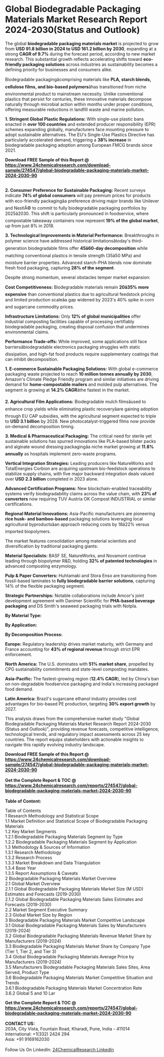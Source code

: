 <h1>Global Biodegradable Packaging Materials Market Research Report 2024-2030(Status and Outlook)</h1><p>The global <strong>biodegradable packaging materials market</strong> is projected to grow from <strong>USD 91.8 billion in 2024 to USD 161.2 billion by 2030</strong>, expanding at a strong <strong>CAGR of 9.7%</strong> during the forecast period, according to new market research. This substantial growth reflects accelerating shifts toward <strong>eco-friendly packaging solutions</strong> across industries as sustainability becomes a defining priority for businesses and consumers alike.</p><p>Biodegradable packagingâcomprising materials like <strong>PLA, starch blends, cellulose films, and bio-based polymers</strong>âhas transitioned from niche environmental product to mainstream necessity. Unlike conventional plastics that persist for centuries, these innovative materials decompose naturally through microbial action within months under proper conditions, offering measurable reductions in landfill waste and marine pollution.</p><p><strong>1. Stringent Global Plastic Regulations:</strong>  
With single-use plastic bans enacted in <strong>over 100 countries</strong> and extended producer responsibility (EPR) schemes expanding globally, manufacturers face mounting pressure to adopt sustainable alternatives. The EU's Single-Use Plastics Directive has particularly accelerated demand, triggering a <strong>38% increase</strong> in biodegradable packaging adoption among European FMCG brands since 2021.</p><div><b>Download FREE Sample of this Report @ 
            <a href="https://www.24chemicalresearch.com/download-sample/274547/global-biodegradable-packaging-materials-market-2024-2030-90">
            https://www.24chemicalresearch.com/download-sample/274547/global-biodegradable-packaging-materials-market-2024-2030-90</a></b></div><br><p><strong>2. Consumer Preference for Sustainable Packaging:</strong> 
Recent surveys indicate <strong>74% of global consumers</strong> will pay premium prices for products with eco-friendly packagingâa preference driving major brands like Unilever and NestlÃ© to commit to fully biodegradable packaging portfolios by 2025â2030. This shift is particularly pronounced in foodservice, where compostable takeaway containers now represent <strong>19% of the global market</strong>, up from just 8% in 2018.</p><p><strong>3. Technological Improvements in Material Performance:</strong> 
Breakthroughs in polymer science have addressed historical limitationsâtoday's third-generation biodegradable films offer <strong>45â60-day decomposition</strong> while matching conventional plastics in tensile strength (35â50 MPa) and moisture barrier properties. Advanced starch-PHA blends now dominate fresh food packaging, capturing <strong>28% of the segment</strong>.</p><p>Despite strong momentum, several obstacles temper market expansion:</p><p><strong>Cost Competitiveness:</strong> Biodegradable materials remain <strong>20â35% more expensive</strong> than conventional plastics due to agricultural feedstock pricing and limited production scaleâa gap widened by 2023's 40% spike in corn and sugarcane commodity prices.</p><p><strong>Infrastructure Limitations:</strong> Only <strong>12% of global municipalities</strong> offer industrial composting facilities capable of processing certifiably biodegradable packaging, creating disposal confusion that undermines environmental claims.</p><p><strong>Performance Trade-offs:</strong> While improved, some applications still face barriersâbiodegradable electronics packaging struggles with static dissipation, and high-fat food products require supplementary coatings that can inhibit decomposition.</p><p><strong>1. E-commerce Sustainable Packaging Solutions:</strong>  
With global e-commerce packaging waste projected to reach <strong>10 million tonnes annually by 2030</strong>, Amazon's Climate Pledge Friendly program and similar initiatives are driving demand for <strong>home-compostable mailers</strong> and molded pulp alternatives. The segment is growing at <strong>14.2% CAGR</strong>âthe fastest in the market.</p><p><strong>2. Agricultural Film Applications:</strong> 
Biodegradable mulch filmsâused to enhance crop yields while eliminating plastic recoveryâare gaining adoption through EU CAP subsidies, with the agricultural segment expected to triple to <strong>USD 3.1 billion</strong> by 2028. New photocatalyst-triggered films now provide on-demand decomposition timing.</p><p><strong>3. Medical &amp; Pharmaceutical Packaging:</strong> 
The critical need for sterile yet sustainable solutions has spurred innovations like PLA-based blister packs and alginate wound dressing packagingâa niche market growing at <strong>11.8% annually</strong> as hospitals implement zero-waste programs.</p><p><strong>Vertical Integration Strategies:</strong> Leading producers like NatureWorks and TotalEnergies Corbion are acquiring upstream bio-feedstock operations to stabilize supply chains, with five major backward integration deals valued over <strong>USD 2.3 billion</strong> completed in 2023 alone.</p><p><strong>Advanced Certification Programs:</strong> New blockchain-enabled traceability systems verify biodegradability claims across the value chain, with <strong>23% of converters</strong> now requiring TUV Austria OK Compost INDUSTRIAL or similar certifications.</p><p><strong>Regional Material Innovations:</strong> Asia-Pacific manufacturers are pioneering <strong>rice husk- and bamboo-based</strong> packaging solutions leveraging local agricultural byproductsâan approach reducing costs by 18â22% versus imported biopolymers.</p><p>The market features consolidation among material scientists and diversification by traditional packaging giants:</p><p><strong>Material Specialists:</strong> BASF SE, NatureWorks, and Novamont continue leading through biopolymer R&amp;D, holding <strong>32% of patented technologies</strong> in advanced composting enzymology.</p><p><strong>Pulp &amp; Paper Converters:</strong> Huhtamaki and Stora Enso are transitioning from fossil-based laminates to <strong>fully biodegradable barrier solutions</strong>, capturing 14% of the flexible packaging segment.</p><p><strong>Strategic Partnerships:</strong> Notable collaborations include Amcor's joint development agreement with Danimer Scientific for <strong>PHA-based beverage packaging</strong> and DS Smith's seaweed packaging trials with Notpla.</p><p><strong>By Material Type:</strong></p><p><strong>By Application:</strong></p><p><strong>By Decomposition Process:</strong></p><p><strong>Europe:</strong> Regulatory leadership drives market maturity, with Germany and France accounting for <strong>43% of regional revenue</strong> through strict EPR enforcement.</p><p><strong>North America:</strong> The U.S. dominates with <strong>51% market share</strong>, propelled by CPG sustainability commitments and state-level composting mandates.</p><p><strong>Asia-Pacific:</strong> The fastest-growing region (<strong>12.4% CAGR</strong>), led by China's ban on non-degradable foodservice packaging and India's increasing packaged food demand.</p><p><strong>Latin America:</strong> Brazil's sugarcane ethanol industry provides cost advantages for bio-based PE production, targeting <strong>30% export growth</strong> by 2027.</p><p>This analysis draws from the comprehensive market study "Global Biodegradable Packaging Materials Market Research Report 2024-2030 (Status and Outlook)", providing revenue forecasts, competitive intelligence, technological trends, and regulatory impact assessments across 25 key countries. The report equips stakeholders with actionable insights to navigate this rapidly evolving industry landscape.</p><div><b>Download FREE Sample of this Report @ 
            <a href="https://www.24chemicalresearch.com/download-sample/274547/global-biodegradable-packaging-materials-market-2024-2030-90">
            https://www.24chemicalresearch.com/download-sample/274547/global-biodegradable-packaging-materials-market-2024-2030-90</a></b></div><br><div><b>Get the Complete Report & TOC @ 
            <a href="https://www.24chemicalresearch.com/reports/274547/global-biodegradable-packaging-materials-market-2024-2030-90">
            https://www.24chemicalresearch.com/reports/274547/global-biodegradable-packaging-materials-market-2024-2030-90</a></b></div><br>
            <b>Table of Content:</b><p>Table of Contents<br />
1 Research Methodology and Statistical Scope<br />
1.1 Market Definition and Statistical Scope of Biodegradable Packaging Materials<br />
1.2 Key Market Segments<br />
1.2.1 Biodegradable Packaging Materials Segment by Type<br />
1.2.2 Biodegradable Packaging Materials Segment by Application<br />
1.3 Methodology & Sources of Information<br />
1.3.1 Research Methodology<br />
1.3.2 Research Process<br />
1.3.3 Market Breakdown and Data Triangulation<br />
1.3.4 Base Year<br />
1.3.5 Report Assumptions & Caveats<br />
2 Biodegradable Packaging Materials Market Overview<br />
2.1 Global Market Overview<br />
2.1.1 Global Biodegradable Packaging Materials Market Size (M USD) Estimates and Forecasts (2019-2030)<br />
2.1.2 Global Biodegradable Packaging Materials Sales Estimates and Forecasts (2019-2030)<br />
2.2 Market Segment Executive Summary<br />
2.3 Global Market Size by Region<br />
3 Biodegradable Packaging Materials Market Competitive Landscape<br />
3.1 Global Biodegradable Packaging Materials Sales by Manufacturers (2019-2024)<br />
3.2 Global Biodegradable Packaging Materials Revenue Market Share by Manufacturers (2019-2024)<br />
3.3 Biodegradable Packaging Materials Market Share by Company Type (Tier 1, Tier 2, and Tier 3)<br />
3.4 Global Biodegradable Packaging Materials Average Price by Manufacturers (2019-2024)<br />
3.5 Manufacturers Biodegradable Packaging Materials Sales Sites, Area Served, Product Type<br />
3.6 Biodegradable Packaging Materials Market Competitive Situation and Trends<br />
3.6.1 Biodegradable Packaging Materials Market Concentration Rate<br />
3.6.2 Global 5 and 10 Lar</p><div><b>Get the Complete Report & TOC @ 
            <a href="https://www.24chemicalresearch.com/reports/274547/global-biodegradable-packaging-materials-market-2024-2030-90">
            https://www.24chemicalresearch.com/reports/274547/global-biodegradable-packaging-materials-market-2024-2030-90</a></b></div><br><b>CONTACT US:</b><br>
            203A, City Vista, Fountain Road, Kharadi, Pune, India - 411014<br>
            International: +1(332) 2424 294<br>
            Asia: +91 9169162030 <br><br>
            Follow Us On LinkedIn: <a href="https://www.linkedin.com/company/24chemicalresearch/">24ChemicalResearch LinkedIn</a>
